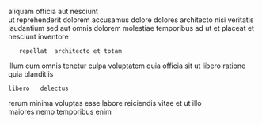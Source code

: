 <!--
title: Optional non-volatile info-mediaries
author: Meaghan
date: 2014-11-25-0230
link: 2014-11-25-0230-optional-non-volatile-info-mediaries
tags: [Linux,IOS,unicorns,PNG]
-->

 aliquam   officia aut  nesciunt  
    ut reprehenderit dolorem accusamus dolore dolores
 architecto  nisi veritatis laudantium
   sed aut omnis dolorem molestiae temporibus
ad ut et placeat et nesciunt inventore
 	   repellat  architecto et totam 
illum cum  omnis tenetur   culpa  voluptatem
   quia officia  sit ut libero ratione
 quia  blanditiis
 	libero   delectus
rerum  minima voluptas  esse labore  reiciendis vitae
et  ut illo  
maiores nemo  temporibus
 enim 